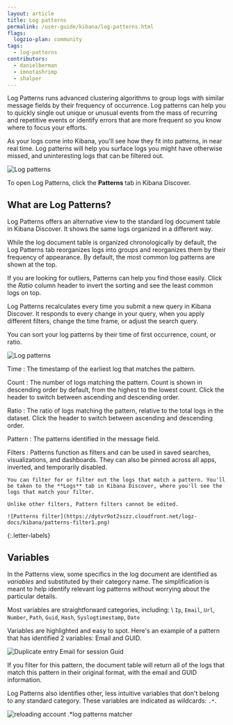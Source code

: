 ```yaml
---
layout: article
title: Log patterns
permalink: /user-guide/kibana/log-patterns.html
flags:
  logzio-plan: community
tags:
  - log-patterns
contributors:
  - danielberman
  - imnotashrimp
  - shalper
---
```


Log Patterns runs advanced clustering algorithms to group logs with similar message fields by their frequency of occurrence. Log patterns can help you to quickly single out unique or unusual events from the mass of recurring and repetitive events or identify errors that are more frequent so you know where to focus your efforts.

As your logs come into Kibana, you'll see how they fit into patterns,
in near real time. Log patterns will help you surface logs you might have otherwise missed, and uninteresting logs that can be filtered out.


![Log patterns](https://dytvr9ot2sszz.cloudfront.net/logz-docs/kibana/patterns2.png)

To open Log Patterns, click the **Patterns** tab in Kibana Discover.

## What are Log Patterns?

Log Patterns offers an alternative view to the standard log document table in Kibana Discover. It shows the same logs organized in a different way.

While the log document table is organized chronologically by default, the Log Patterns tab reorganizes logs into groups and reorganizes them by their frequency of appearance. By default, the most common log patterns are shown at the top.

If you are looking for outliers, Patterns can help you find those easily. Click the *Ratio* column header to invert the sorting and see the least common logs on top.

Log Patterns recalculates every time you submit a new query in Kibana Discover.
It responds to every change in your query, when you apply different filters, change the time frame, or adjust the search query.

You can sort your log patterns by their time of first occurrence, count, or ratio.

![Log patterns](https://dytvr9ot2sszz.cloudfront.net/logz-docs/kibana/patterns-annotated1.png)

Time
: The timestamp of the earliest log that matches the pattern.

Count
: The number of logs matching the pattern.
  Count is shown in descending order by default, from the highest to the lowest count. Click the header to switch between ascending and descending order.

Ratio
: The ratio of logs matching the pattern,
  relative to the total logs in the dataset.
  Click the header to switch between ascending and descending order.

Pattern
: The patterns identified in the message field.

Filters
: Patterns function as filters and can be used in saved searches, visualizations, and dashboards. They can also be pinned across all apps, inverted, and temporarily disabled. 

    You can filter for or filter out the logs that match a pattern. You'll be taken to the **Logs** tab in Kibana Discover, where you'll see the logs that match your filter.

    Unlike other filters, Pattern filters cannot be edited.
   
    ![Patterns filter](https://dytvr9ot2sszz.cloudfront.net/logz-docs/kibana/patterns-filter1.png)
{:.letter-labels}

## Variables

In the Patterns view, some specifics in the log document are identified as _variables_ and substituted by their category name. The simplification is meant to help identify relevant log patterns without worrying about the particular details.

Most variables are straightforward categories, including: \\
`Ip`, `Email`, `Url`, `Number`, `Path`, `Guid`, `Hash`, `Syslogtimestamp`, `Date`

Variables are highlighted and easy to spot. Here's an example of a pattern that has identified 2 variables: Email and GUID.

![Duplicate entry `Email` for session `Guid`](https://dytvr9ot2sszz.cloudfront.net/logz-docs/kibana/sample-pattern1.png)

If you filter for this pattern, the document table will return all of the logs that match this pattern in their original format, with the email and GUID information.

Log Patterns also identifies other, less intuitive variables that don't belong to any standard category. These variables are indicated as wildcards: `.*`.

![reloading account `.*`log patterns matcher](https://dytvr9ot2sszz.cloudfront.net/logz-docs/kibana/sample-pattern2.png)
